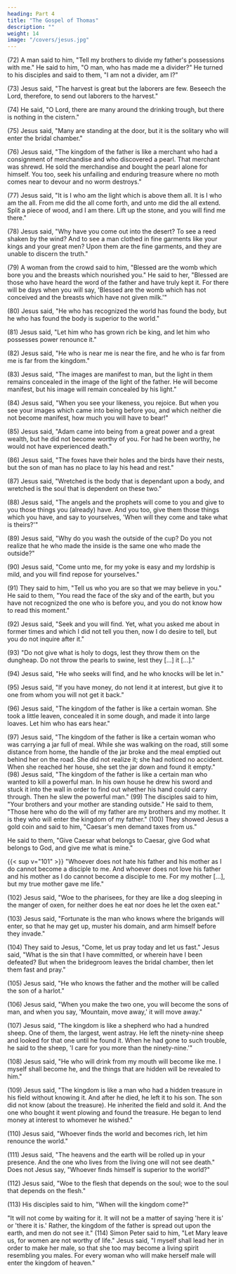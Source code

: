 ```yaml
---
heading: Part 4
title: "The Gospel of Thomas" 
description: ""
weight: 14
image: "/covers/jesus.jpg"
---
```




(72) A man said to him, "Tell my brothers to divide my father's possessions with me."
He said to him, "O man, who has made me a divider?"
He turned to his disciples and said to them, "I am not a divider, am I?"

(73) Jesus said, "The harvest is great but the laborers are few. Beseech the Lord,
therefore, to send out laborers to the harvest."

(74) He said, "O Lord, there are many around the drinking trough, but there is nothing in
the cistern."

(75) Jesus said, "Many are standing at the door, but it is the solitary who will enter the
bridal chamber."

(76) Jesus said, "The kingdom of the father is like a merchant who had a consignment of
merchandise and who discovered a pearl. That merchant was shrewd. He sold the
merchandise and bought the pearl alone for himself. You too, seek his unfailing and
enduring treasure where no moth comes near to devour and no worm destroys."

(77) Jesus said, "It is I who am the light which is above them all. It is I who am the all.
From me did the all come forth, and unto me did the all extend. Split a piece of wood,
and I am there. Lift up the stone, and you will find me there."

(78) Jesus said, "Why have you come out into the desert? To see a reed shaken by the
wind? And to see a man clothed in fine garments like your kings and your great men?
Upon them are the fine garments, and they are unable to discern the truth."

(79) A woman from the crowd said to him, "Blessed are the womb which bore you and
the breasts which nourished you."
He said to her, "Blessed are those who have heard the word of the father and have truly
kept it. For there will be days when you will say, 'Blessed are the womb which has not
conceived and the breasts which have not given milk.'"

(80) Jesus said, "He who has recognized the world has found the body, but he who has
found the body is superior to the world."

(81) Jesus said, "Let him who has grown rich be king, and let him who possesses power
renounce it."

(82) Jesus said, "He who is near me is near the fire, and he who is far from me is far from
the kingdom."

(83) Jesus said, "The images are manifest to man, but the light in them remains concealed
in the image of the light of the father. He will become manifest, but his image will remain
concealed by his light."

(84) Jesus said, "When you see your likeness, you rejoice. But when you see your images
which came into being before you, and which neither die not become manifest, how
much you will have to bear!"

(85) Jesus said, "Adam came into being from a great power and a great wealth, but he did
not become worthy of you. For had he been worthy, he would not have experienced
death."

(86) Jesus said, "The foxes have their holes and the birds have their nests, but the son of
man has no place to lay his head and rest."

(87) Jesus said, "Wretched is the body that is dependant upon a body, and wretched is the
soul that is dependent on these two."

(88) Jesus said, "The angels and the prophets will come to you and give to you those
things you (already) have. And you too, give them those things which you have, and say
to yourselves, 'When will they come and take what is theirs?'"

(89) Jesus said, "Why do you wash the outside of the cup? Do you not realize that he who
made the inside is the same one who made the outside?"

(90) Jesus said, "Come unto me, for my yoke is easy and my lordship is mild, and you
will find repose for yourselves."

(91) They said to him, "Tell us who you are so that we may believe in you."
He said to them, "You read the face of the sky and of the earth, but you have not
recognized the one who is before you, and you do not know how to read this moment."

(92) Jesus said, "Seek and you will find. Yet, what you asked me about in former times
and which I did not tell you then, now I do desire to tell, but you do not inquire after it."

(93) "Do not give what is holy to dogs, lest they throw them on the dungheap. Do not throw the pearls to swine, lest they [...] it [...]."

(94) Jesus said, "He who seeks will find, and he who knocks will be let in."

(95) Jesus said, "If you have money, do not lend it at interest, but give it to one from
whom you will not get it back."

(96) Jesus said, "The kingdom of the father is like a certain woman. She took a little
leaven, concealed it in some dough, and made it into large loaves. Let him who has ears
hear."

(97) Jesus said, "The kingdom of the father is like a certain woman who was carrying a
jar full of meal. While she was walking on the road, still some distance from home, the
handle of the jar broke and the meal emptied out behind her on the road. She did not
realize it; she had noticed no accident. When she reached her house, she set the jar down
and found it empty."
(98) Jesus said, "The kingdom of the father is like a certain man who wanted to kill a
powerful man. In his own house he drew his sword and stuck it into the wall in order to
find out whether his hand could carry through. Then he slew the powerful man."
(99) The disciples said to him, "Your brothers and your mother are standing outside."
He said to them, "Those here who do the will of my father are my brothers and my
mother. It is they who will enter the kingdom of my father."
(100) They showed Jesus a gold coin and said to him, "Caesar's men demand taxes from
us."

He said to them, "Give Caesar what belongs to Caesar, give God what belongs to God,
and give me what is mine."

{{< sup v="101" >}} "Whoever does not hate his father and his mother as I do cannot
become a disciple to me. And whoever does not love his father and his mother as I do
cannot become a disciple to me. For my mother [...], but my true mother gave me life."

(102) Jesus said, "Woe to the pharisees, for they are like a dog sleeping in the manger of
oxen, for neither does he eat nor does he let the oxen eat."

(103) Jesus said, "Fortunate is the man who knows where the brigands will enter, so that
he may get up, muster his domain, and arm himself before they invade."

(104) They said to Jesus, "Come, let us pray today and let us fast."
Jesus said, "What is the sin that I have committed, or wherein have I been defeated? But
when the bridegroom leaves the bridal chamber, then let them fast and pray."

(105) Jesus said, "He who knows the father and the mother will be called the son of a
harlot."

(106) Jesus said, "When you make the two one, you will become the sons of man, and
when you say, 'Mountain, move away,' it will move away."

(107) Jesus said, "The kingdom is like a shepherd who had a hundred sheep. One of
them, the largest, went astray. He left the ninety-nine sheep and looked for that one until
he found it. When he had gone to such trouble, he said to the sheep, 'I care for you more
than the ninety-nine.'"

(108) Jesus said, "He who will drink from my mouth will become like me. I myself shall
become he, and the things that are hidden will be revealed to him."

(109) Jesus said, "The kingdom is like a man who had a hidden treasure in his field
without knowing it. And after he died, he left it to his son. The son did not know (about
the treasure). He inherited the field and sold it. And the one who bought it went plowing
and found the treasure. He began to lend money at interest to whomever he wished."

(110) Jesus said, "Whoever finds the world and becomes rich, let him renounce the
world."

(111) Jesus said, "The heavens and the earth will be rolled up in your presence. And the
one who lives from the living one will not see death." Does not Jesus say, "Whoever
finds himself is superior to the world?"

(112) Jesus said, "Woe to the flesh that depends on the soul; woe to the soul that depends
on the flesh."

(113) His disciples said to him, "When will the kingdom come?"

"It will not come by waiting for it. It will not be a matter of saying 'here it
is' or 'there it is.' Rather, the kingdom of the father is spread out upon the earth, and men
do not see it."
(114) Simon Peter said to him, "Let Mary leave us, for women are not worthy of life."
Jesus said, "I myself shall lead her in order to make her male, so that she too may become
a living spirit resembling you males. For every woman who will make herself male will
enter the kingdom of heaven."
